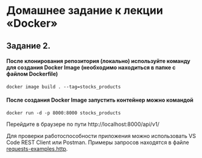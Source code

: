 # Домашнее задание к лекции «Docker»
## Задание 2.

#### После клонирования репозитория (локально) используйте команду для создания Docker Image (необходимо находиться в папке с файлом Dockerfile)

```docker image build . --tag=stocks_products```

#### После создания Docker Image запустить контейнер можно командой

```docker run -d -p 8000:8000 stocks_products```

Перейдите в браузере по пути http://localhost:8000/api/v1/

Для проверки работоспособности приложения можно использовать VS Code REST Client или Postman.
Примеры запросов находятся в файле [requests-examples.http](requests-examples.http).

